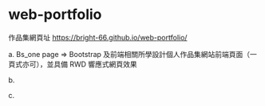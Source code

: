 # web-portfolio
作品集網頁址 https://bright-66.github.io/web-portfolio/

a. Bs_one page => Bootstrap 及前端相關所學設計個人作品集網站前端頁面（一頁式亦可），並具備 RWD 響應式網頁效果

b.

c.
